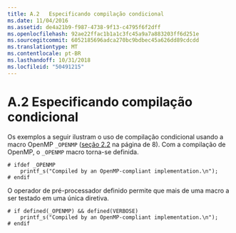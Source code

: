```yaml
---
title: A.2   Especificando compilação condicional
ms.date: 11/04/2016
ms.assetid: de4a21b9-f987-4738-9f13-c4795f6f2dff
ms.openlocfilehash: 92ae22ffac1b1a1c3fc45a9a7a883203ff6d251e
ms.sourcegitcommit: 6052185696adca270bc9bdbec45a626dd89cdcdd
ms.translationtype: MT
ms.contentlocale: pt-BR
ms.lasthandoff: 10/31/2018
ms.locfileid: "50491215"
---
```

# <a name="a2---specifying-conditional-compilation"></a>A.2   Especificando compilação condicional

Os exemplos a seguir ilustram o uso de compilação condicional usando a macro OpenMP `_OPENMP` ([seção 2.2](../../parallel/openmp/2-2-conditional-compilation.md) na página de 8). Com a compilação de OpenMP, o `_OPENMP` macro torna-se definida.

```
# ifdef _OPENMP
    printf_s("Compiled by an OpenMP-compliant implementation.\n");
# endif
```

O operador de pré-processador definido permite que mais de uma macro a ser testado em uma única diretiva.

```
# if defined(_OPENMP) && defined(VERBOSE)
    printf_s("Compiled by an OpenMP-compliant implementation.\n");
# endif
```
